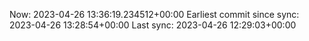 Now: 2023-04-26 13:36:19.234512+00:00 Earliest commit since sync: 2023-04-26 13:28:54+00:00 Last sync: 2023-04-26 12:29:03+00:00
